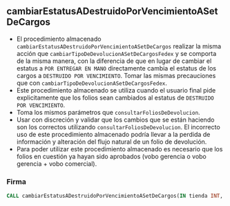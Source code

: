 ## cambiarEstatusADestruidoPorVencimientoASetDeCargos

- El procedimiento almacenado `cambiarEstatusADestruidoPorVencimientoASetDeCargos` realizar la misma acción que `cambiarTipoDeDevolucionASetDeCargosFedex` y se comporta de la misma manera, con la diferencia de que en lugar de cambiar el estatus a `POR ENTREGAR EN MANO` directamente cambia el estatus de los cargos a `DESTRUIDO POR VENCIMIENTO`. Tomar las mismas precauciones que con `cambiarTipoDeDevolucionASetDeCargosFedex`.
- Este procedimiento almacenado se utiliza cuando el usuario final pide explicitamente que los folios sean cambiados al estatus de `DESTRUIDO POR VENCIMIENTO`.
- Toma los mismos parámetros que `consultarFoliosDeDevolucion`.
- Usar con discreción y validar que los cambios que se están haciendo son los correctos utilizando `consultarFoliosDeDevolucion`. El incorrecto uso de este procedimiento almacenado podría llevar a la perdida de información y alteración del flujo natural de un folio de devolución.
- Para poder utilizar este procedimiento almacenado es necesario que los folios en cuestión ya hayan sido aprobados (vobo gerencia o vobo gerencia + vobo comercial).

### Firma

```sql
CALL cambiarEstatusADestruidoPorVencimientoASetDeCargos(IN tienda INT, IN folios VARCHAR(5000));
```
